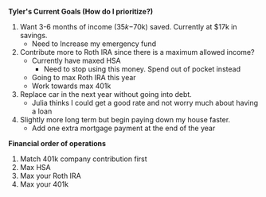 **Tyler's Current Goals (How do I prioritize?)**
1. Want 3-6 months of income ($35k-$70k) saved. Currently at $17k in savings.
	- Need to Increase my emergency fund
2. Contribute more to Roth IRA since there is a maximum allowed income?
	- Currently have maxed HSA 
		- Need to stop using this money. Spend out of pocket instead
	- Going to max Roth IRA this year
	- Work towards max 401k 
3. Replace car in the next year without going into debt.
	- Julia thinks I could get a good rate and not worry much about having a loan
4. Slightly more long term but begin paying down my house faster.
	- Add one extra mortgage payment at the end of the year 

**Financial order of operations**
1. Match 401k company contribution first
2. Max HSA
3. Max your Roth IRA 
4. Max your 401k